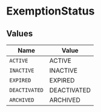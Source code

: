 # ExemptionStatus


## Values

| Name          | Value         |
| ------------- | ------------- |
| `ACTIVE`      | ACTIVE        |
| `INACTIVE`    | INACTIVE      |
| `EXPIRED`     | EXPIRED       |
| `DEACTIVATED` | DEACTIVATED   |
| `ARCHIVED`    | ARCHIVED      |